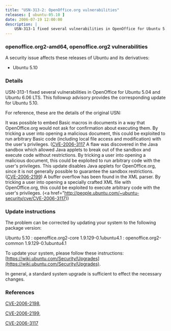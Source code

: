 ```yaml
---
title: "USN-313-2: OpenOffice.org vulnerabilities"
releases: [ ubuntu-05.10 ]
date: 2006-07-19 12:00:00
description: |
    USN-313-1 fixed several vulnerabilities in OpenOffice for Ubuntu 5.04 and Ubuntu 6.06 LTS. This followup advisory provides the corresponding update for Ubuntu 5.10.
--- 
```

 
### openoffice.org2-amd64, openoffice.org2 vulnerabilities

A security issue affects these releases of Ubuntu and its derivatives:

* Ubuntu 5.10

### Details

USN-313-1 fixed several vulnerabilities in OpenOffice for Ubuntu 5.04 and Ubuntu 6.06 LTS. This followup advisory provides the corresponding update for Ubuntu 5.10.

For reference, these are the details of the original USN:

 It was possible to embed Basic macros in documents in a way that OpenOffice.org would not ask for confirmation about executing them. By tricking a user into opening a malicious document, this could be exploited to run arbitrary Basic code (including local file access and modification) with the user&#39;s privileges. ([CVE-2006-3117](http://people.ubuntu.com/~ubuntu-security/cve/CVE-2006-2198">CVE-2006-2198</a>) A flaw was discovered in the Java sandbox which allowed Java applets to break out of the sandbox and execute code without restrictions. By tricking a user into opening a malicious document, this could be exploited to run arbitrary code with the user&#39;s privileges. This update disables Java applets for OpenOffice.org, since it is not generally possible to guarantee the sandbox restrictions. (<a href="http://people.ubuntu.com/~ubuntu-security/cve/CVE-2006-2199">CVE-2006-2199</a>) A buffer overflow has been found in the XML parser. By tricking a user into opening a specially crafted XML file with OpenOffice.org, this could be exploited to execute arbitrary code with the user&#39;s privileges. (<a href="http://people.ubuntu.com/~ubuntu-security/cve/CVE-2006-3117))

### Update instructions

The problem can be corrected by updating your system to the following package version:

Ubuntu 5.10
 : openoffice.org2-core <span>1.9.129-0.1ubuntu4.1</span>
 : openoffice.org2-common <span>1.9.129-0.1ubuntu4.1</span>

To update your system, please follow these instructions: [https://wiki.ubuntu.com/Security/Upgrades](https://wiki.ubuntu.com/Security/Upgrades).

In general, a standard system upgrade is sufficient to effect the necessary changes.

### References

 [CVE-2006-2198](http://people.ubuntu.com/~ubuntu-security/cve/CVE-2006-2198), 

 [CVE-2006-2199](http://people.ubuntu.com/~ubuntu-security/cve/CVE-2006-2199), 

 [CVE-2006-3117](http://people.ubuntu.com/~ubuntu-security/cve/CVE-2006-3117)
 
